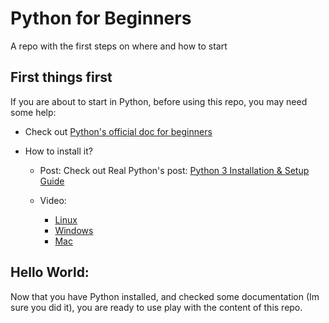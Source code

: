 # Python for Beginners

A repo with the first steps on where and how to start

## First things first

If you are about to start in Python, before using this repo, you may need some help:

- Check out [Python's official doc for beginners](https://www.python.org/about/gettingstarted/)

- How to install it?

  - Post: Check out Real Python's post: [Python 3 Installation & Setup Guide](https://realpython.com/installing-python/)

  - Video:
    - [Linux](https://www.youtube.com/watch?v=UrFuqslXyMg)
    - [Windows](https://www.youtube.com/watch?v=UvcQlPZ8ecA)
    - [Mac](https://www.youtube.com/watch?v=40A-XZwa7pU)

## Hello World:

Now that you have Python installed, and checked some documentation (Im sure you did it), you are ready to use play with the content of this repo.
